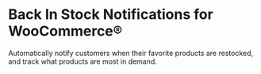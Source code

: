 # Back In Stock Notifications for WooCommerce®
Automatically notify customers when their favorite products are restocked, and track what products are most in demand.
